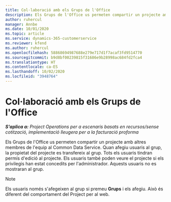 ```yaml
---
title: Col·laboració amb els Grups de l'Office
description: Els Grups de l'Office us permeten compartir un projecte amb altres membres de l'equip dins del Common Data Service.
author: ruhercul
manager: Annbe
ms.date: 10/01/2020
ms.topic: article
ms.service: dynamics-365-customerservice
ms.reviewer: kfend
ms.author: ruhercul
ms.openlocfilehash: 58868694987688e279e717d1f7acaf3fd9514770
ms.sourcegitcommit: b9d8bf00239815f31686e9b28998ac684fd2fca4
ms.translationtype: HT
ms.contentlocale: ca-ES
ms.lasthandoff: 10/02/2020
ms.locfileid: "3948764"
---
```

# <a name="collaboration-with-office-groups"></a>Col·laboració amb els Grups de l'Office

_**S'aplica a:** Project Operations per a escenaris basats en recursos/sense cotització, implementació lleugera per a la facturació proforma_

Els Grups de l'Office us permeten compartir un projecte amb altres membres de l'equip al Common Data Service. Quan afegiu usuaris al grup, la propietat del projecte es transfereix al grup. Tots els usuaris tindran permís d'edició al projecte. Els usuaris també poden veure el projecte si els privilegis han estat concedits per l'administrador. Aquests usuaris no es mostraran al grup.

> [!NOTE] 
> Els usuaris només s'afegeixen al grup si premeu **Grups** i els afegiu. Això és diferent del comportament del Project per al web. 

